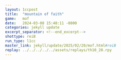 ```yaml
---
layout: 1ccpost
title:  "mountain of faith"
game:   mof
date:   2024-03-08 15:48:11 -0800
categories: jekyll update 
excerpt_separator: <!--end_excerpt-->
shottype: reiB
run_type: l1cc
master_link: jekyll/update/2025/02/20/mof.html#reiB
replay: ../../../../../assets/replays/th10_20.rpy
---
```


